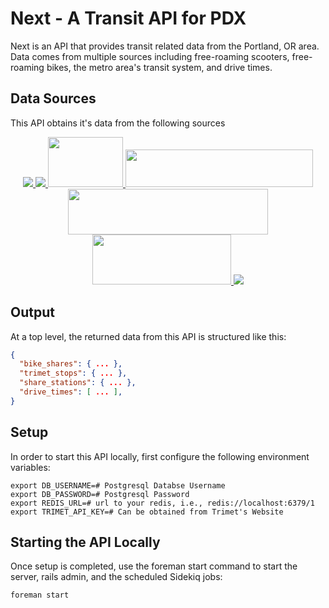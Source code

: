 # Next - A Transit API for PDX

Next is an API that provides transit related data from the Portland, OR area. Data comes from multiple sources including
free-roaming scooters, free-roaming bikes, the metro area's transit system, and drive times.

## Data Sources

This API obtains it's data from the following sources

<div align="center">
    <a href="https://developer.trimet.org">
        <img src="https://upload.wikimedia.org/wikipedia/commons/thumb/9/98/Trimet_logo.svg/320px-Trimet_logo.svg.png">
    </a>
    <a href="https://developer.trimet.org">
        <img src="https://upload.wikimedia.org/wikipedia/commons/thumb/0/06/Portland_Streetcar_logo.svg/320px-Portland_Streetcar_logo.svg.png">
    </a>
    <a href="https://mds.bird.co/gbfs/portland/gbfs.json">
        <img src="https://upload.wikimedia.org/wikipedia/en/thumb/e/ec/Bird_%28company%29_logo.svg/296px-Bird_%28company%29_logo.svg.png"
             height="80" width="120" >
    </a>
    <a href="https://www.biketownpdx.com/system-data">
        <img src="https://upload.wikimedia.org/wikipedia/commons/thumb/0/0b/Biketown_logo.svg/799px-Biketown_logo.svg.png"
             height="60" width="300">
    </a>
    <a href="https://gbfs.spin.pm/api/gbfs/v1/portland/gbfs.json">
        <img src="https://upload.wikimedia.org/wikipedia/commons/thumb/5/5d/SpinLogomark-Orange.png/320px-SpinLogomark-Orange.png"
             height="73" width="320">
    </a>
    <a href="https://gbfs.spin.pm/api/gbfs/v1/portland/gbfs.json">
        <img src="https://upload.wikimedia.org/wikipedia/commons/thumb/0/04/Lime_Logos-wiki-01.svg/320px-Lime_Logos-wiki-01.svg.png"
             height="80" width="222">
    </a>
    <a href="https://tripcheck.com">
        <img src="https://upload.wikimedia.org/wikipedia/en/thumb/f/fa/Oregon_Department_of_Transportation_%28logo%29.svg/320px-Oregon_Department_of_Transportation_%28logo%29.svg.png"
             >
    </a>
</div>

## Output

At a top level, the returned data from this API is structured like this:
```JSON
{
  "bike_shares": { ... },
  "trimet_stops": { ... },
  "share_stations": { ... },
  "drive_times": [ ... ],
}
```

## Setup

In order to start this API locally, first configure the
following environment variables:

```
export DB_USERNAME=# Postgresql Databse Username
export DB_PASSWORD=# Postgresql Password
export REDIS_URL=# url to your redis, i.e., redis://localhost:6379/1
export TRIMET_API_KEY=# Can be obtained from Trimet's Website
```

## Starting the API Locally

Once setup is completed, use the foreman start command
to start the server, rails admin, and the scheduled Sidekiq
jobs:
```BASH
foreman start
```
